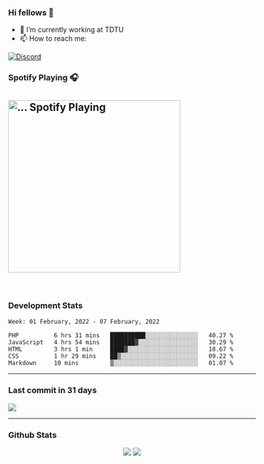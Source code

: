 ### Hi fellows 👋

- 🔭 I’m currently working at TDTU
- 📫 How to reach me:
<a href = "https://discordapp.com/users/517725152327499806">
  <img align="center" src="https://discord.c99.nl/widget/theme-4/517725152327499806.png" alt="Discord"/>
</a>


### Spotify Playing 🎧
[<img src="https://spotify-readme-git-master-maoleng.vercel.app/api/spotify-playing" alt="... Spotify Playing" width="350" />](https://open.spotify.com/user/jo3t0sjswxmpet9c67mq6qph3)
---
<br>

### Development Stats
<!--START_SECTION:waka-->
```text
Week: 01 February, 2022 - 07 February, 2022

PHP          6 hrs 31 mins   ██████████░░░░░░░░░░░░░░░   40.27 % 
JavaScript   4 hrs 54 mins   ███████▓░░░░░░░░░░░░░░░░░   30.29 % 
HTML         3 hrs 1 min     ████▓░░░░░░░░░░░░░░░░░░░░   18.67 % 
CSS          1 hr 29 mins    ██▒░░░░░░░░░░░░░░░░░░░░░░   09.22 % 
Markdown     10 mins         ▒░░░░░░░░░░░░░░░░░░░░░░░░   01.07 % 
```
<!--END_SECTION:waka-->

---
### Last commit in 31 days
<img src = "https://activity-graph.herokuapp.com/graph?username=maoleng&theme=react-dark">

---
### Github Stats
<p align = "center">
  <img src = "https://github-readme-stats.vercel.app/api?username=maoleng&theme=radical&line_height=27">
  <img src = "https://github-readme-stats.vercel.app/api/top-langs/?username=maoleng&count_private=true&theme=radical&langs_count=3">
</p>
